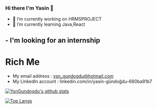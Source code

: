 ### Hi there I'm Yasin 👋



- 🔭 I’m currently working on HRMSPROJECT
- 🌱 I’m currently learning Java,React

## - I'm looking for an internship

# Rich Me

- My email address : ysn_gundogdu@hotmail.com
- My LinkedIn account : linkedin.com/in/yasin-gündoğdu-660ba91b7

[![YsnGundogdu's github stats](https://github-readme-stats.vercel.app/api?username=YsnGundogdu&count_private=true&show_icons=true&theme=radical&hide_rank=false)](https://github.com/anuraghazra/github-readme-stats)

[![Top Langs](https://github-readme-stats.vercel.app/api/top-langs/?username=anuraghazra)](https://github.com/anuraghazra/github-readme-stats)

